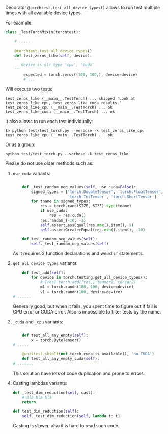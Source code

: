 Decorator `@torchtest.test_all_device_types()` allows to run test multiple times with all available device types.

For example:

```python
class _TestTorchMixin(torchtest):

    # .....
     
    @torchtest.test_all_device_types()
    def test_zeros_like(self, device):
    '''
       device is str type 'cpu', 'cuda'
    '''
        expected = torch.zeros((100, 100,), device=device)
        # ...

```

Will execute two tests:

```
test_zeros_like (__main__.TestTorch) ... skipped 'Look at test_zeros_like_cpu, test_zeros_like_cuda results.'
test_zeros_like_cpu (__main__.TestTorch) ... ok
test_zeros_like_cuda (__main__.TestTorch) ... ok
```

It also allows to run each test individually:

```
$> python test/test_torch.py --verbose -k test_zeros_like_cpu
test_zeros_like_cpu (__main__.TestTorch) ... ok
```

Or as a group:
```
python test/test_torch.py --verbose -k test_zeros_like
```

Please do not use older methods such as:

1) `use_cuda` variants:

	```python

	    def _test_random_neg_values(self, use_cuda=False):
	        signed_types = ['torch.DoubleTensor', 'torch.FloatTensor', 'torch.LongTensor',
	                        'torch.IntTensor', 'torch.ShortTensor']
	        for tname in signed_types:
	            res = torch.rand(SIZE, SIZE).type(tname)
	            if use_cuda:
	                res = res.cuda()
	            res.random_(-10, -1)
	            self.assertLessEqual(res.max().item(), 9)
	            self.assertGreaterEqual(res.min().item(), -10)

	    def test_random_neg_values(self):
	        self._test_random_neg_values(self)
	```

	As it requires 3 function declarations and weird `if` statements.

2) `get_all_device_types` variants:

	```python
	    def test_add(self):
	        for device in torch.testing.get_all_device_types():
	            # [res] torch.add([res,] tensor1, tensor2)
	            m1 = torch.randn(100, 100, device=device)
	            v1 = torch.randn(100, device=device)
	# ......
	```

	Generally good, but when it fails, you spent time to figure out if fail is CPU error or CUDA error.
	Also is impossible to filter tests by the name.

3) `_cuda` and `_cpu` variants:

	```python

	    def test_all_any_empty(self):
	        x = torch.ByteTensor()
	# .....

	    @unittest.skipIf(not torch.cuda.is_available(), 'no CUDA')
	    def test_all_any_empty_cuda(self): 
	# .......
	```

	This solution have lots of code duplication and prone to errors.

4) Casting lambdas variants:

	```python
	def _test_dim_reduction(self, cast):
	    # bla bla bla
	    return

	def test_dim_reduction(self):
	    self._test_dim_reduction(self, lambda t: t)
	```

	Casting is slower, also it is hard to read such code.

